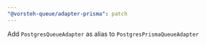 ```yaml
---
"@vorsteh-queue/adapter-prisma": patch
---
```


Add `PostgresQueueAdapter` as alias to `PostgresPrismaQueueAdapter`
